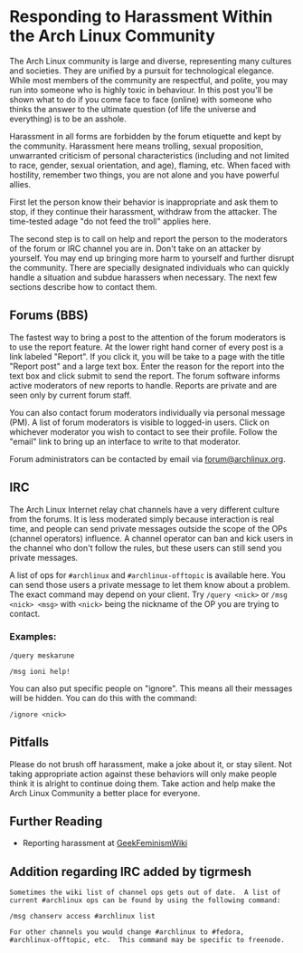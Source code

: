 # Responding to Harassment Within the Arch Linux Community

The Arch Linux community is large and diverse, representing many
cultures and societies. They are unified by a pursuit for technological
elegance. While most members of the community are respectful, and
polite, you may run into someone who is highly toxic in behaviour. In
this post you'll be shown what to do if you come face to face (online)
with someone who thinks the answer to the ultimate question (of life the
universe and everything) is to be an asshole.

Harassment in all forms are forbidden by the forum etiquette and  kept
by the community. Harassment here means trolling, sexual proposition,
unwarranted criticism of personal characteristics (including and not
limited to race, gender, sexual orientation, and age), flaming, etc.
When faced with hostility, remember two things, you are not alone and
you have powerful allies.

First let the person know their behavior is inappropriate and ask them
to stop, if they continue their harassment, withdraw from the attacker.
The time-tested adage "do not feed the troll" applies here.

The second step is to call on help and report the person to the
moderators of the forum or IRC channel you are in. Don't take on an
attacker by yourself. You may end up bringing more harm to yourself and
further disrupt the community. There are specially designated
individuals who can quickly handle a situation and subdue harassers when
necessary. The next few sections describe how to contact them.

## Forums (BBS)

The fastest way to bring a post to the attention of the forum moderators
is to use the report feature. At the lower right hand corner of every
post is a link labeled "Report". If you click it, you will be take to
a page with the title "Report post" and a large text box. Enter the
reason for the report into the text box and click submit to send the
report. The forum software informs active moderators of new reports to
handle. Reports are private and are seen only by current forum staff.

You can also contact forum moderators individually via personal message
(PM). A list of forum moderators is visible to logged-in users. Click on
whichever moderator you wish to contact to see their profile. Follow the
"email" link to bring up an interface to write to that moderator.

Forum administrators can be contacted by email via forum@archlinux.org.

## IRC

The Arch Linux Internet relay chat channels have a very different
culture from the forums. It is less moderated simply because interaction
is real time, and people can send private messages outside the scope of
the OPs (channel operators) influence. A channel operator can ban and
kick users in the channel who don't follow the rules, but these users
can still send you private messages.

A list of ops for `#archlinux` and `#archlinux-offtopic` is available
here.  You can send those users a private message to let them know about
a problem. The exact command may depend on your client. Try ``/query
<nick>`` or ``/msg <nick> <msg>`` with ``<nick>`` being the nickname of
the OP you are trying to contact.

### Examples:

``/query meskarune``

``/msg ioni help!``

You can also put specific people on "ignore". This means all their
messages will be hidden. You can do this with the command:

``/ignore <nick>``

## Pitfalls

Please do not brush off harassment, make a joke about it, or stay
silent. Not taking appropriate action against these behaviors will only
make people think it is alright to continue doing them. Take action and
help make the Arch Linux Community a better place for everyone.

## Further Reading

- Reporting harassment at [GeekFeminismWiki][reporting]

  [reporting]: http://geekfeminism.wikia.com/wiki/Reporting_harassment

## Addition regarding IRC added by tigrmesh

	Sometimes the wiki list of channel ops gets out of date.  A list of
	current #archlinux ops can be found by using the following command:

	/msg chanserv access #archlinux list

	For other channels you would change #archlinux to #fedora,
	#archlinux-offtopic, etc.  This command may be specific to freenode.

